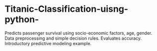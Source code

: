 # Titanic-Classification-uisng-python-
Predicts passenger survival using socio-economic factors, age, gender. Data preprocessing and simple decision rules. Evaluates accuracy. Introductory predictive modeling example.

